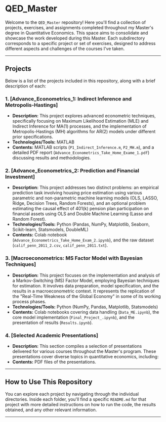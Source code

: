 # QED_Master

Welcome to the `QED_Master` repository! Here you'll find a collection of projects, exercises, and assignments completed throughout my Master's degree in Quantitative Economics.
This space aims to consolidate and showcase the work developed during this Master. Each subdirectory corresponds to a specific project or set of exercises, designed to address different aspects and challenges of the courses I've taken.



---

## Projects

Below is a list of the projects included in this repository, along with a brief description of each:

### 1. [**Advance_Econometrics_1: Indirect Inference and Metropolis-Hastings**]
* **Description:** This project explores advanced econometric techniques, specifically focusing on Maximum Likelihood Estimation (MLE) and Indirect Inference for MA(1) processes, and the implementation of Metropolis-Hastings (MH) algorithms for AR(2) models under different prior specifications.
* **Technologies/Tools:** MATLAB
* **Contents:** MATLAB scripts (`P1_Indirect_Inference.m`, `P2_MH.m`), and a detailed PDF report (`Advance_Econometrics_Take_Home_Exame_1.pdf`) discussing results and methodologies.


### 2. [**Advance_Econometrics_2: Prediction and Financial Investment**]
* **Description:** This project addresses two distinct problems: an empirical prediction task involving housing price estimation using various parametric and non-parametric machine learning models (OLS, LASSO, Ridge, Decision Trees, Random Forests), and an optional problem estimating the causal effect of 401(k) pension plan participation on financial assets using OLS and Double Machine Learning (Lasso and Random Forest).
* **Technologies/Tools:** Python (Pandas, NumPy, Matplotlib, Seaborn, Scikit-learn, Statsmodels, DoubleML)
* **Contents:** Colab notebook (`Advance_Econometrics_Take_Home_Exam_2.ipynb`), and the raw dataset (`calif_penn_2011_2.csv`, `calif_penn_2011.txt`).


### 3. [**Macroeconometrics: MS Factor Model with Bayesian Techniques**]
* **Description:** This project focuses on the implementation and analysis of a Markov-Switching (MS) Factor Model, employing Bayesian techniques for estimation. It involves data preparation, model specification, and the results in a macroeconometric context. It represents the replication of the "Real-Time Weakness of the Global Economy" in some of its working process phases.
* **Technologies/Tools:** Python (NumPy, Pandas, Matplotlib, Statsmodels)
* **Contents:** Colab notebooks covering data handling (`Data_ME.ipynb`), the core model implementation (`Final_Project_.ipynb`), and the presentation of results (`Results.ipynb`).

### 4. [**Selected Academic Presentations**]
* **Description:** This section compiles a selection of presentations delivered for various courses throughout the Master's program. These presentations cover diverse topics in quantitative economics, including:
* **Contents:** PDF files of the presentations.

---

## How to Use This Repository

You can explore each project by navigating through the individual directories. Inside each folder, you'll find a specific `README.md` for that project with more detailed instructions on how to run the code, the results obtained, and any other relevant information.

---
